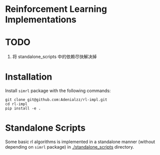 # Reinforcement Learning Implementations

# TODO

1. 将 standalone_scripts 中的依赖尽快解决掉

# Installation

Install `simrl` package with the following commands:

```shell
git clone git@github.com:Adenialzz/rl-impl.git
cd rl-impl
pip install -e .
```

# Standalone Scripts

Some basic rl algorithms is implemented in a standalone manner (without depending on `simrl` package) in [./standalone_scripts](./standalone_scripts) directory.
